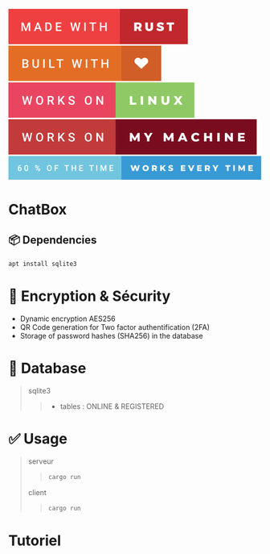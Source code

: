 ![made-with-rust](img/made-with-rust.svg?style=centerme)
![built-with-love](img/built-with-love.svg?style=centerme)
![works-on-linux](img/works-on-linux.svg?style=centerme)
![works-on-my-machine](img/works-on-my-machine.svg?style=centerme)
![60-of-the-time-works-every-time](img/60-of-the-time-works-every-time.svg?style=centerme)

# ChatBox

## 📦 Dependencies
```bash
apt install sqlite3
```

# 🔐 Encryption & Sécurity
- Dynamic encryption AES256
- QR Code generation for Two factor authentification (2FA)
- Storage of password hashes (SHA256) in the database

# 🎨 Database
> sqlite3
>> - tables : ONLINE & REGISTERED

# ✅ Usage
> serveur
>>```bash
>>cargo run
>>```
> client
>>```bash
>>cargo run
>>```



# Tutoriel